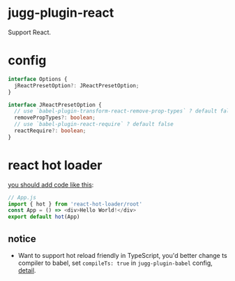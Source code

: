 # jugg-plugin-react

Support React.

# config

```ts
interface Options {
  jReactPresetOption?: JReactPresetOption;
}

interface JReactPresetOption {
  // use `babel-plugin-transform-react-remove-prop-types` ? default false
  removePropTypes?: boolean;
  // use `babel-plugin-react-require` ? default false
  reactRequire?: boolean;
}

```

# react hot loader

[you should add code like this](https://www.npmjs.com/package/react-hot-loader/v/4.6.3#getting-started):

```js
// App.js
import { hot } from 'react-hot-loader/root'
const App = () => <div>Hello World!</div>
export default hot(App)
```

## notice

- Want to support hot reload friendly in TypeScript, you'd better change ts compiler to babel, set `compileTs: true` in `jugg-plugin-babel` config, [detail](https://www.npmjs.com/package/react-hot-loader/v/4.6.3#typescript).
